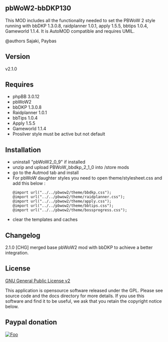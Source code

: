 pbWoW2-bbDKP130
-----------------
This MOD includes all the functionality needed to set the PBWoW 2 style running with bbDKP 1.3.0.8, raidplanner 1.0.1, apply 1.5.5, bbtips 1.0.4, Gameworld 1.1.4. It is AutoMOD compatible and requires UMIL.


@authors Sajaki, Paybas

## Version 

v2.1.0

## Requires

*	phpBB 3.0.12
*	pbWoW2
*	bbDKP 1.3.0.8
*	Raidplanner 1.0.1
*	bbTips 1.0.4
*	Apply 1.5.5
*	Gameworld 1.1.4
*	Prosilver style must be active but not default

## Installation

* uninstall "pbWoW2_0_9" if installed
* unzip and upload PBWoW_bbdkp_2_1_0 into /store mods
* go to the Autmod tab and install
* For pbWoW daughter styles you need to open theme/stylesheet.css and add this below :
	```
	@import url("../../pbwow2/theme/bbdkp.css");
	@import url("../../pbwow2/theme/raidplanner.css");
	@import url("../../pbwow2/theme/apply.css");
	@import url("../../pbwow2/theme/bbtips.css");
	@import url("../../pbwow2/theme/bossprogress.css");
	```	
* clear the templates and caches
 
## Changelog

2.1.0 
[CHG] merged base pbWoW2 mod with bbDKP to achieve a better integration.

## License

[GNU General Public License v2](http://opensource.org/licenses/gpl-2.0.php)

This application is opensource software released under the GPL. Please see source code and the docs directory for more details. If you use this software and find it to be useful, we ask that you retain the copyright notice below.

## Paypal donation

[![Foo](https://www.paypal.com/en_US/BE/i/btn/btn_donateCC_LG.gif)](https://www.paypal.com/cgi-bin/webscr?cmd=_donations&business=sajaki9%40gmail%2ecom&lc=BE&item_name=bbDKP%20Guild%20management&currency_code=EUR&bn=PP%2dDonationsBF%3abtn_donateCC_LG%2egif%3aNonHosted)

